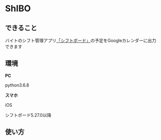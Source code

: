 # ShIBO

## できること

バイトのシフト管理アプリ[「シフトボード」](https://shiftboard.jp/)の予定をGoogleカレンダーに出力できます

## 環境

**PC**

python3.6.8

**スマホ**

iOS

シフトボード5.27.0以降

## 使い方


